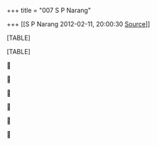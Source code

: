 +++
title = "007 S P Narang"

+++
[[S P Narang	2012-02-11, 20:00:30 [Source](https://groups.google.com/g/bvparishat/c/AuiIs8nEAds)]]



[TABLE]

[TABLE]














